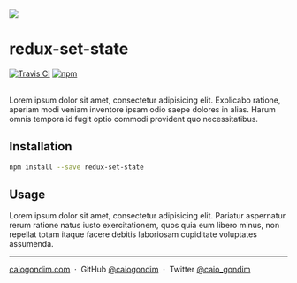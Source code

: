 <img src="http://rawgit.com/caiogondim/redux-set-state.js/master/logo/logo.svg">

# redux-set-state

<div>
<a href="https://travis-ci.org/caiogondim/redux-set-state.js?branch=master"><img src="http://travis-ci.org/caiogondim/redux-set-state.js.svg?branch=master" alt="Travis CI" /></a>
<a href="https://www.npmjs.com/package/redux-set-state"><img src="https://img.shields.io/npm/v/redux-set-state.svg" alt="npm" /></a>
</div>

<br>

Lorem ipsum dolor sit amet, consectetur adipisicing elit. Explicabo ratione,
aperiam modi veniam inventore ipsam odio saepe dolores in alias. Harum omnis
tempora id fugit optio commodi provident quo necessitatibus.

## Installation

```bash
npm install --save redux-set-state
```

## Usage

Lorem ipsum dolor sit amet, consectetur adipisicing elit. Pariatur aspernatur
rerum ratione natus iusto exercitationem, quos quia eum libero minus, non
repellat totam itaque facere debitis laboriosam cupiditate voluptates assumenda.

---

[caiogondim.com](https://caiogondim.com) &nbsp;&middot;&nbsp;
GitHub [@caiogondim](https://github.com/caiogondim) &nbsp;&middot;&nbsp;
Twitter [@caio_gondim](https://twitter.com/caio_gondim)
